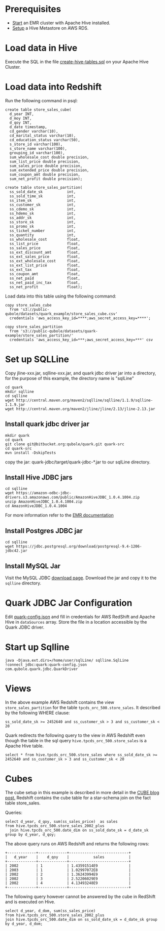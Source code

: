 Prerequisites
=============
* [Start](http://docs.aws.amazon.com/ElasticMapReduce/latest/DeveloperGuide/emr-hive.html) an EMR
 cluster with Apache Hive installed.
* [Setup](http://docs.aws.amazon.com/ElasticMapReduce/latest/DeveloperGuide/emr-dev-create-metastore-outside.html) a Hive Metastore on AWS RDS.


Load data in Hive
=================
Execute the SQL in the file 
[create-hive-tables.sql](https://github.com/qubole/quark/blob/master/docs/examples/create-hive-tables.sql) 
on your Apache Hive Cluster.
      
      
Load data into Redshift
=======================

Run the following command in psql:

    create table store_sales_cube(
      d_year INT, 
      d_moy INT, 
      d_qoy INT, 
      d_date timestamp, 
      cd_gender varchar(10), 
      cd_marital_status varchar(10), 
      cd_education_status varchar(50), 
      s_store_id varchar(100), 
      s_store_name varchar(100), 
      grouping_id varchar(100), 
      sum_wholesale_cost double precision, 
      sum_list_price double precision, 
      sum_sales_price double precision, 
      sum_extended_price double precision, 
      sum_coupon_amt double precision, 
      sum_net_profit double precision);

    create table store_sales_partition(
      ss_sold_date_sk           int,
      ss_sold_time_sk           int,
      ss_item_sk                int,
      ss_customer_sk            int,
      ss_cdemo_sk               int,
      ss_hdemo_sk               int,
      ss_addr_sk                int,
      ss_store_sk               int,
      ss_promo_sk               int,
      ss_ticket_number          int,
      ss_quantity               int,
      ss_wholesale_cost         float,
      ss_list_price             float,
      ss_sales_price            float,
      ss_ext_discount_amt       float,
      ss_ext_sales_price        float,
      ss_ext_wholesale_cost     float,
      ss_ext_list_price         float,
      ss_ext_tax                float,
      ss_coupon_amt             float,
      ss_net_paid               float,
      ss_net_paid_inc_tax       float,
      ss_net_profit             float);
      
Load data into this table using the following command:

    copy store_sales_cube
      from 's3://public-qubole/datasets/quark_example/store_sales_cube.csv'
      credentials 'aws_access_key_id=****;aws_secret_access_key=****'; 

    copy store_sales_partition
      from 's3://public-qubole/datasets/quark-example/store_sales_partition/'
      credentials 'aws_access_key_id=***;aws_secret_access_key=***' csv

Set up SQLLine
==============

Copy jline-xxx.jar, sqlline-xxx.jar, and quark jdbc driver jar into a directory, for the 
purpose of this example, the directory name is "sqlLine"

    cd quark
    mkdir sqlline
    cd sqlline
    wget http://central.maven.org/maven2/sqlline/sqlline/1.1.9/sqlline-1.1.9.jar
    wget http://central.maven.org/maven2/jline/jline/2.13/jline-2.13.jar

Install quark jdbc driver jar
-----------------------------

    mkdir quark
    cd quark
    git clone git@bitbucket.org:qubole/quark.git quark-src
    cd quark-src
    mvn install -DskipTests

copy the jar: quark-jdbc/target/quark-jdbc-*.jar to our sqlLine directory.

Install Hive JDBC jars
----------------------

    cd sqlline
    wget https://amazon-odbc-jdbc-drivers.s3.amazonaws.com/public/AmazonHiveJDBC_1.0.4.1004.zip
    unzip AmazonHiveJDBC_1.0.4.1004.zip
    cd AmazonHiveJDBC_1.0.4.1004
    
For more information refer to the [EMR documentation](http://docs.aws.amazon.com/ElasticMapReduce/latest/DeveloperGuide/HiveJDBCDriver.html)

Install Postgres JDBC jar
-------------------------

    cd sqlline
    wget https://jdbc.postgresql.org/download/postgresql-9.4-1206-jdbc42.jar    

Install MySQL Jar
-----------------
Visit the MySQL JDBC [download page](http://dev.mysql.com/downloads/connector/j/). Download the
jar and copy it to the `sqlline` directory.

Quark JDBC Jar Configuration
============================
Edit [quark-config.json](https://github.com/qubole/quark/blob/master/docs/examples/quark-config.json)
 and fill in credentials for AWS RedShift and Apache Hive in `dataSources` array. Store the file 
 in a location accessible by the Quark JDBC driver.

Start up Sqlline
================

    java -Djava.ext.dirs=/home/user/sqlLine/ sqlline.SqlLine
    !connect jdbc:quark:quark-config.json com.qubole.quark.jdbc.QuarkDriver

Views
=====
In the above example AWS Redshift contains the view `store_sales_partition` for the table 
`tpcds_orc_500.store_sales`. It described by the following WHERE clause: 
    
    ss_sold_date_sk >= 2452640 and ss_customer_sk > 3 and ss_customer_sk < 20

Quark redirects the following query to the view in AWS Redshift even though the table in the sql 
query `hive.tpcds_orc_500.store_sales` is a Apache Hive table.

    select * from hive.tpcds_orc_500.store_sales where ss_sold_date_sk >= 2452640 and ss_customer_sk > 3 and ss_customer_sk < 20

Cubes
=====
The cube setup in this example is described in more detail in the [CUBE blog post.](https://www.qubole.com/blog/product/cube-keyword-in-apache-hive/)
Redshift contains the cube table for a star-schema join on the fact table store_sales.

Queries:

    select d_year, d_qoy, sum(ss_sales_price)  as sales 
    from hive.tpcds_orc_500.store_sales_2002_plus 
      join hive.tpcds_orc_500.date_dim on ss_sold_date_sk = d_date_sk 
    group by d_year, d_qoy;

The above query runs on AWS Redshift and returns the following rows: 

    +-------------+-------------+---------------------------+
    |   d_year    |    d_qoy    |           sales           |
    +-------------+-------------+---------------------------+
    | 2002        | 1           | 1.43591514E9              |
    | 2003        | 1           | 1.02997072E8              |
    | 2002        | 2           | 1.36243994E9              |
    | 2002        | 3           | 2.52206029E9              |
    | 2002        | 4           | 4.13493248E9              |
    +-------------+-------------+---------------------------+


The following query however cannot be answered by the cube in RedShift and is executed on Hive.

    select d_year, d_dom, sum(ss_sales_price) 
    from hive.tpcds_orc_500.store_sales_2002_plus
    join hive.tpcds_orc_500.date_dim on ss_sold_date_sk = d_date_sk group by d_year, d_dom;

